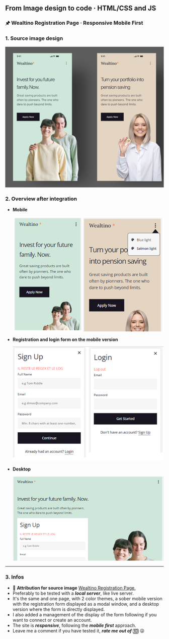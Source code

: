 ## From Image design to code · HTML/CSS and JS

### 🖈 Wealtino Registration Page · Responsive Mobile First

### 1. Source image design

![Source image design](/readme-img/source.jpg)

### 2. Overview after integration

- **Mobile**

  ![Mobile version after integration](/readme-img/mobile-screen.png)

- **Registration and login form on the mobile version**

  ![Forms on the mobile version](/readme-img/registration-and-login-form.png)

- **Desktop**

  ![Desktop version after integration](/readme-img/desktop-screen.PNG)

---

### 3. Infos

- 🔗 **Attribution for source image** [Wealtino Registration Page.](https://dribbble.com/shots/15991462-Simple-Registration-Page)
- Preferably to be tested with a **_local server_**, like live server.
- It's the same and one page, with 2 color themes, a sober mobile version with the registration form displayed as a modal window, and a desktop version where the form is directly displayed.
- I also added a management of the display of the form following if you want to connect or create an account.
- The site is **_responsive_**, following the **_mobile first_** approach.
- Leave me a comment if you have tested it, **_rate me out of_** 🔟 😜
